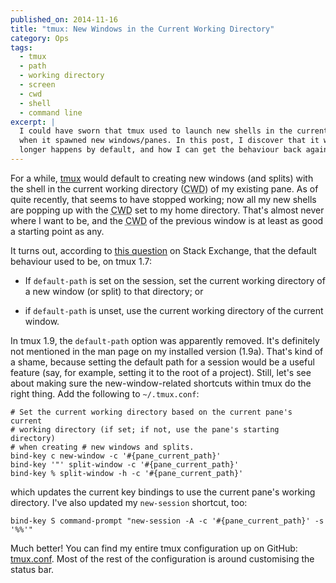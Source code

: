```yaml
---
published_on: 2014-11-16
title: "tmux: New Windows in the Current Working Directory"
category: Ops
tags:
  - tmux
  - path
  - working directory
  - screen
  - cwd
  - shell
  - command line
excerpt: |
  I could have sworn that tmux used to launch new shells in the current working directory of my active shell
  when it spawned new windows/panes. In this post, I discover that it wasn't my imagination, that it no
  longer happens by default, and how I can get the behaviour back again.
---
```

For a while, [tmux](http://tmux.sourceforge.net) would default to creating new
windows (and splits) with the shell in the current working directory
(<abbr title="Current Working Directory" class="initialism">CWD</abbr>) of my
existing pane.  As of quite recently, that seems to have stopped working; now
all my new shells are popping up with the
<abbr title="Current Working Directory" class="initialism">CWD</abbr> set to my
home directory. That's almost never where I want to be, and the
<abbr title="Current Working Directory" class="initialism">CWD</abbr> of the
previous window is at least as good a starting point as any.

It turns out, according to
[this question](http://unix.stackexchange.com/questions/12032/create-new-window-with-current-directory-in-tmux)
on Stack Exchange, that the default behaviour used to be, on tmux 1.7:

* If `default-path` is set on the session, set the current working directory of
  a new window (or split) to that directory; or

* if `default-path` is unset, use the current working directory of the current
  window.

In tmux 1.9, the `default-path` option was apparently removed. It's definitely
not mentioned in the man page on my installed version (1.9a). That's kind of a
shame, because setting the default path for a session would be a useful feature
(say, for example, setting it to the root of a project). Still, let's see about
making sure the new-window-related shortcuts within tmux do the right thing.
Add the following to `~/.tmux.conf`:

    # Set the current working directory based on the current pane's current
    # working directory (if set; if not, use the pane's starting directory)
    # when creating # new windows and splits.
    bind-key c new-window -c '#{pane_current_path}'
    bind-key '"' split-window -c '#{pane_current_path}'
    bind-key % split-window -h -c '#{pane_current_path}'

which updates the current key bindings to use the current pane's working
directory. I've also updated my `new-session` shortcut, too:

    bind-key S command-prompt "new-session -A -c '#{pane_current_path}' -s '%%'"

Much better! You can find my entire tmux configuration up on GitHub:
[tmux.conf](https://github.com/mathie/dot-files/blob/master/tmux.conf). Most of
the rest of the configuration is around customising the status bar.
